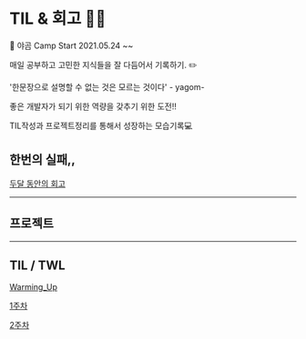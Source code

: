 # TIL & 회고 👨‍💻

🐻 야곰 Camp Start 2021.05.24 ~~

매일 공부하고 고민한 지식들을 잘 다듬어서 기록하기. ✏️

'한문장으로 설명할 수 없는 것은 모르는 것이다' - yagom-

좋은 개발자가 되기 위한 역량을 갖추기 위한 도전!!

TIL작성과 프로젝트정리를 통해서 성장하는 모습기록💻

## 한번의 실패,,

[두달 동안의 회고](https://github.com/jaemuYeo/iOS_Study/tree/main/TIL/%EC%83%88%EB%A1%9C%EC%9A%B4%20%EC%8B%9C%EC%9E%91)

---

## 프로젝트

---

## TIL / TWL

[Warming_Up](https://github.com/jaemuYeo/iOS_Study/tree/main/TIL/warming_up)

[1주차](https://github.com/jaemuYeo/iOS_Study/tree/main/TIL/1_week)

[2주차](https://github.com/jaemuYeo/iOS_Study/tree/main/TIL/2_week)
